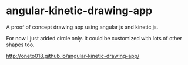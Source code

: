 angular-kinetic-drawing-app
===========================

A proof of concept drawing app using angular js and kinetic js.

For now I just added circle only. It could be customized with lots of other shapes too.

http://oneto018.github.io/angular-kinetic-drawing-app/